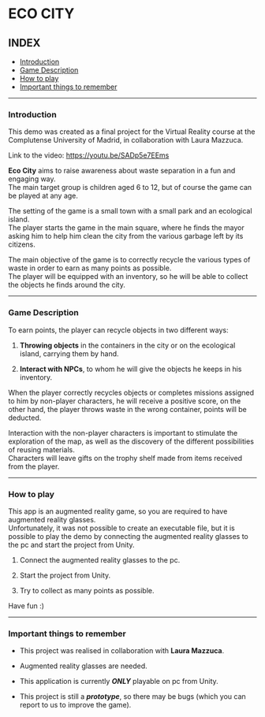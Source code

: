 # ECO CITY

## INDEX

- [Introduction](#intro)
- [Game Description](#descr)
- [How to play](#play)
- [Important things to remember](#nb)
---

### Introduction <a name="intro"></a>

This demo was created as a final project for the Virtual Reality course at the Complutense University of Madrid, in collaboration with Laura Mazzuca.

Link to the video: https://youtu.be/SADp5e7EEms

**Eco City** aims to raise awareness about waste separation in a fun and engaging way.   
The main target group is children aged 6 to 12, but of course the game can be played at any age.

The setting of the game is a small town with a small park and an ecological island.   
The player starts the game in the main square, where he finds the mayor asking him to help him clean the city from the various garbage left by its citizens. 

The main objective of the game is to correctly recycle the various types of waste in order to earn as many points as possible.   
The player will be equipped with an inventory, so he will be able to collect the objects he finds around the city.

---

### Game Description <a name="descr"></a>

To earn points, the player can recycle objects in two different ways:

 1. **Throwing objects** in the containers in the city or on the ecological island, carrying them by hand.

 2. **Interact with NPCs**, to whom he will give the objects he keeps in his inventory.

When the player correctly recycles objects or completes missions assigned to him by non-player characters, he will receive a positive score, on the other hand, the player throws waste in the wrong container, points will be deducted.   
 
Interaction with the non-player characters is important to stimulate the exploration of the map, as well as the discovery of the different possibilities of reusing materials.    
Characters will leave gifts on the trophy shelf made from items received from the player.
 

---

### How to play <a name="play"></a>

This app is an augmented reality game, so you are required to have augmented reality glasses.   
Unfortunately, it was not possible to create an executable file, but it is possible to play the demo by connecting the augmented reality glasses to the pc and start the project from Unity.

 1. Connect the augmented reality glasses to the pc.

 2. Start the project from Unity.

 3. Try to collect as many points as possible.

Have fun :)

---

### Important things to remember <a name="nb"></a>

 * This project was realised in collaboration with **Laura Mazzuca**.

 * Augmented reality glasses are needed.

 * This application is currently ***ONLY*** playable on pc from Unity.

 * This project is still a ***prototype***, so there may be bugs (which you can report to us to improve the game).

